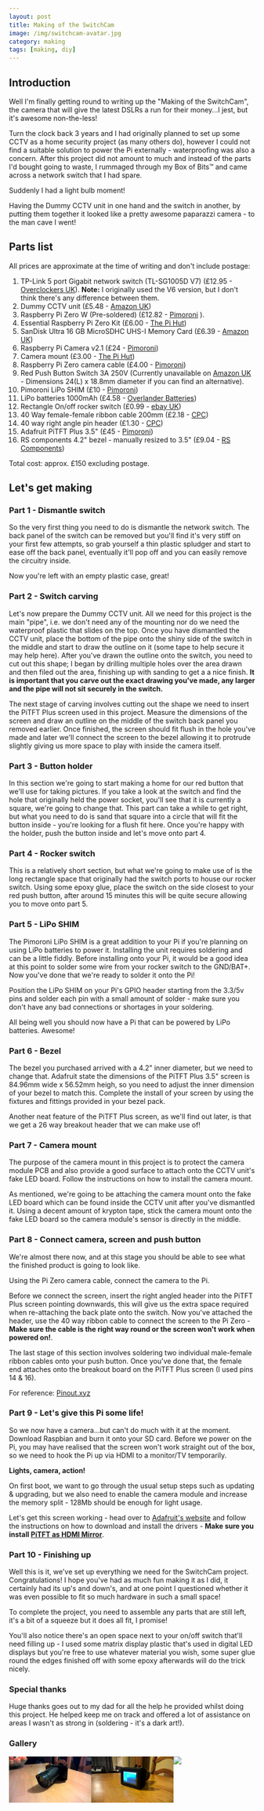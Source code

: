 ```yaml
---
layout: post
title: Making of the SwitchCam
image: /img/switchcam-avatar.jpg
category: making
tags: [making, diy]
---
```


## Introduction

Well I'm finally getting round to writing up the "Making of the SwitchCam", the camera that will give the latest DSLRs a run for their money...I jest, but it's awesome non-the-less! 

Turn the clock back 3 years and I had originally planned to set up some CCTV as a home security project (as many others do), however I could not find a suitable solution to power the Pi externally - waterproofing was also a concern. 
After this project did not amount to much and instead of the parts I'd bought going to waste, I rummaged through my Box of Bits&trade; and came across a network switch that I had spare. 

Suddenly I had a light bulb moment! 

Having the Dummy CCTV unit in one hand and the switch in another, by putting them together it looked like a pretty awesome paparazzi camera - to the man cave I went!

## Parts list

All prices are approximate at the time of writing and don't include postage:

1. TP-Link 5 port Gigabit network switch (TL-SG1005D V7) (£12.95 - [Overclockers UK](https://www.overclockers.co.uk/tp-link-5-port-desktop-gigabit-switch-5-101001000m-rj45-ports-plastic-case-tl-sg1005d-v7-nw-174-tp.html?gclid=CjwKCAjw6djYBRB8EiwAoAF6oTl44oGMxoNg0lmSdCXBgTg92OlVc_Z5p3pS6JQBzmV4W3ZA2wVJEBoCXBMQAvD_BwE)). **Note:** I originally used the V6 version, but I don't think there's any difference
between them.
2. Dummy CCTV unit (£5.48 - [Amazon UK](https://www.amazon.co.uk/gp/product/B0095RE0K0))
3. Raspberry Pi Zero W (Pre-soldered) (£12.82 - [Pimoroni](https://shop.pimoroni.com/products/raspberry-pi-zero-w) ).
4. Essential Raspberry Pi Zero Kit (£6.00 - [The Pi Hut](https://thepihut.com/collections/raspberry-pi-zero/products/raspberry-pi-zero-essential-kit))
5. SanDisk Ultra 16 GB MicroSDHC UHS-I Memory Card (£6.39 - [Amazon UK](https://www.amazon.co.uk/SanDisk-microSDHC-Memory-Adapter-Performance/dp/B073K14CVB/ref=sr_1_3?ie=UTF8&qid=1528188138&sr=8-3&keywords=sandisk+ultra+16gb))
6. Raspberry Pi Camera v2.1 (£24 - [Pimoroni](https://shop.pimoroni.com/products/raspberry-pi-camera-module-v2-1-with-mount#description))
7. Camera mount (£3.00 - [The Pi Hut](https://thepihut.com/products/raspberry-pi-camera-mount))
8. Raspberry Pi Zero camera cable (£4.00 - [Pimoroni](https://shop.pimoroni.com/products/camera-cable-raspberry-pi-zero-edition))
9. Red Push Button Switch 3A 250V (Currently unavailable on [Amazon UK](https://www.amazon.co.uk/gp/product/B0055S219U) - Dimensions 24(L) x 18.8mm diameter if you can find an alternative).
10. Pimoroni LiPo SHIM (£10 - [Pimoroni](https://shop.pimoroni.com/products/lipo-shim))
11. LiPo batteries 1000mAh (£4.58 - [Overlander Batteries](https://www.overlander.co.uk/batteries/lipo-batteries/lipo-batteries-1000mah-1s-3-7v-25c-sport.html))
12. Rectangle On/off rocker switch (£0.99 - [ebay UK](https://www.ebay.co.uk/itm/On-Off-Round-Rectangle-Rocker-Switch-Waterproof-Cover-Car-Dash-Boat-SPST-12V/261349269695?hash=item3cd9a160bf:m:mSGWmJYq-haVfJ31ZszXcsw))
13. 40 Way female-female ribbon cable 200mm (£2.18 - [CPC](http://cpc.farnell.com/pro-signal/psg-40ffrbw-200/ribbon-cable-rainbow-f-f-40way/dp/SC13726?st=40%20way%20female))
14. 40 way right angle pin header (£1.30 - [CPC](http://cpc.farnell.com/pro-signal/b20-2-40gr/pin-header-r-a-2-54mm-2x-40way/dp/CN19147?st=40%20way))
15. Adafruit PiTFT Plus 3.5" (£45 - [Pimoroni](https://shop.pimoroni.com/products/pitft-plus-480x320-3-5-tft-touchscreen-for-raspberry-pi-pi-2-and-model-a-b))
16. RS components 4.2" bezel - manually resized to 3.5" (£9.04 - [RS Components](https://uk.rs-online.com/web/p/products/8417881/))

Total cost: approx. £150 excluding postage.

## Let's get making

### Part 1 - Dismantle switch

So the very first thing you need to do is dismantle the network switch. The back panel of the switch can be removed but you'll find it's very stiff on your first few attempts, so grab yourself a thin plastic spludger and start to ease off the back panel, eventually it'll pop off and you can easily remove the circuitry inside.

Now you're left with an empty plastic case, great! 

### Part 2 - Switch carving

Let's now prepare the Dummy CCTV unit. All we need for this project is the main "pipe", i.e. we don't need any of the mounting nor do we need the waterproof plastic that slides on the top. Once you have dismantled the CCTV unit, place the bottom of the pipe onto the shiny side of the switch in the middle and start to draw the outline on it (some tape to help secure it may help here). After you've drawn the outline onto the switch, you need to cut out this shape; I began by drilling multiple holes over the area drawn and then filed out the area, finishing up with sanding to get a a nice finish. **It is important that you carve out the exact drawing you've made, any larger and the pipe will not sit securely in the switch.**

The next stage of carving involves cutting out the shape we need to insert the PiTFT Plus screen used in this project. Measure the dimensions of the screen and draw an outline on the middle of the switch back panel you removed earlier. Once finished, the screen should fit flush in the hole you've made and later we'll connect the screen to the bezel allowing it to protrude slightly giving us more space to play with inside the camera itself.

### Part 3 - Button holder

In this section we're going to start making a home for our red button that we'll use for taking pictures. If you take a look at the switch and find the hole that originally held the power socket, you'll see that it is currently a square, we're going to change that. This part can take a while to get right, but what you need to do is sand that square into a circle that will fit the button inside - you're looking for a flush fit here. Once you're happy with the holder, push the button inside and let's move onto part 4.

### Part 4 - Rocker switch

This is a relatively short section, but what we're going to make use of is the long rectangle space that originally had the switch ports to house our rocker switch. Using some epoxy glue, place the switch on the side closest to your red push button, after around 15 minutes this will be quite secure allowing you to move onto part 5.

### Part 5 - LiPo SHIM

The Pimoroni LiPo SHIM is a great addition to your Pi if you're planning on using LiPo batteries to power it. Installing the unit requires soldering and can be a little fiddly. Before installing onto your Pi, it would be a good idea at this point to solder some wire from your rocker switch to the GND/BAT+. Now you've done that we're ready to solder it onto the Pi!

Position the LiPo SHIM on your Pi's GPIO header starting from the 3.3/5v pins and solder each pin with a small amount of solder - make sure you don't have any bad connections or shortages in your soldering.

All being well you should now have a Pi that can be powered by LiPo batteries. Awesome!

### Part 6 - Bezel

The bezel you purchased arrived with a 4.2" inner diameter, but we need to change that. Adafruit state the dimensions of the PiTFT Plus 3.5" screen is 84.96mm wide x 56.52mm heigh, so you need to adjust the inner dimension of your bezel to match this. Complete the install of your screen by using the fixtures and fittings provided in your bezel pack.

Another neat feature of the PiTFT Plus screen, as we'll find out later, is that we get a 26 way breakout header that we can make use of!

### Part 7 - Camera mount

The purpose of the camera mount in this project is to protect the camera module PCB and also provide a good surface to attach onto the CCTV unit's fake LED board. Follow the instructions on how to install the camera mount. 

As mentioned, we're going to be attaching the camera mount onto the fake LED board which can be found inside the CCTV unit after you've dismantled it. Using a decent amount of krypton tape, stick the camera mount onto the fake LED board so the camera module's sensor is directly in the middle.

### Part 8 - Connect camera, screen and push button

We're almost there now, and at this stage you should be able to see what the finished product is going to look like.

Using the Pi Zero camera cable, connect the camera to the Pi.

Before we connect the screen, insert the right angled header into the PiTFT Plus screen pointing downwards, this will give us the extra space required when re-attaching the back plate onto the switch. Now you've attached the header, use the 40 way ribbon cable to connect the screen to the Pi Zero - **Make sure the cable is the right way round or the screen won't work when powered on!**. 

The last stage of this section involves soldering two individual male-female ribbon cables onto your push button. Once you've done that, the female end attaches onto the breakout board on the PiTFT Plus screen (I used pins 14 & 16).

For reference: [Pinout.xyz](https://pinout.xyz/pinout/pitft_plus_35) 

### Part 9 - Let's give this Pi some life!

So we now have a camera...but can't do much with it at the moment. Download Raspbian and burn it onto your SD card. Before we power on the Pi, you may have realised that the screen won't work straight out of the box, so we need to hook the Pi up via HDMI to a monitor/TV temporarily. 

**Lights, camera, action!**

On first boot, we want to go through the usual setup steps such as updating & upgrading, but we also need to enable the camera module and increase the memory split - 128Mb should be enough for light usage.

Let's get this screen working - head over to [Adafruit's website](https://learn.adafruit.com/adafruit-pitft-3-dot-5-touch-screen-for-raspberry-pi/faq?view=all#easy-install-2) and follow the instructions on how to download and install the drivers - **Make sure you install [PiTFT as HDMI Mirror](https://learn.adafruit.com/adafruit-pitft-3-dot-5-touch-screen-for-raspberry-pi/faq?view=all#pitft-as-hdmi-mirror-best-for-raspbian-full-slash-pixel)**.

### Part 10 - Finishing up

Well this is it, we've set up everything we need for the SwitchCam project. Congratulations! I hope you've had as much fun making it as I did, it certainly had its up's and down's, and at one point I questioned whether it was even possible to fit so much hardware in such a small space!

To complete the project, you need to assemble any parts that are still left, it's a bit of a squeeze but it does all fit, I promise!

You'll also notice there's an open space next to your on/off switch that'll need filling up - I used some matrix display plastic that's used in digital LED displays but you're free to use whatever material you wish, some super glue round the edges finished off with some epoxy afterwards will do the trick nicely.

### Special thanks

Huge thanks goes out to my dad for all the help he provided whilst doing this project. He helped keep me on track and offered a lot of assistance on areas I wasn't as strong in (soldering - it's a dark art!). 

### Gallery

<img style="float: left; max-width: 33.33%;" src="/img/switchcam.jpg">

<img style="float: left; max-width: 33.33%;" src="/img/switchcam-screen-far.jpg">

<img style="float: left; max-width: 33.33%;" src="/img/switchcam-screen-close.jpg">
